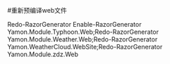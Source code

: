 ﻿#重新预编译web文件

Redo-RazorGenerator Enable-RazorGenerator Yamon.Module.Typhoon.Web;Redo-RazorGenerator  Yamon.Module.Weather.Web;Redo-RazorGenerator  Yamon.WeatherCloud.WebSite;Redo-RazorGenerator  Yamon.Module.zdz.Web